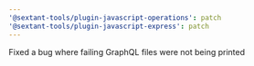 ```yaml
---
'@sextant-tools/plugin-javascript-operations': patch
'@sextant-tools/plugin-javascript-express': patch
---
```


Fixed a bug where failing GraphQL files were not being printed
